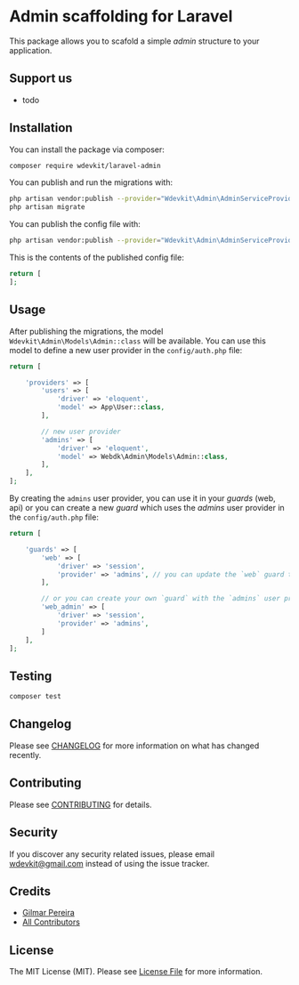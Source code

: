 # Admin scaffolding for Laravel

This package allows you to scafold a simple _admin_ structure to your application.

## Support us

- todo

## Installation

You can install the package via composer:

```bash
composer require wdevkit/laravel-admin
```

You can publish and run the migrations with:

```bash
php artisan vendor:publish --provider="Wdevkit\Admin\AdminServiceProvider" --tag="migrations"
php artisan migrate
```

You can publish the config file with:
```bash
php artisan vendor:publish --provider="Wdevkit\Admin\AdminServiceProvider" --tag="config"
```

This is the contents of the published config file:

```php
return [
];
```

## Usage

After publishing the migrations, the model `Wdevkit\Admin\Models\Admin::class` will be available. You can use this model to define a new user provider in the `config/auth.php` file:

```php
return [

    'providers' => [
        'users' => [
            'driver' => 'eloquent',
            'model' => App\User::class,
        ],

        // new user provider
        'admins' => [
            'driver' => 'eloquent',
            'model' => Webdk\Admin\Models\Admin::class,
        ],
    ],
];
```

By creating the `admins` user provider, you can use it in your _guards_ (web, api) or you can create a new _guard_ which uses the _admins_ user provider in the `config/auth.php` file:

```php
return [

    'guards' => [
        'web' => [
            'driver' => 'session',
            'provider' => 'admins', // you can update the `web` guard to use the `admins` user provider
        ],

        // or you can create your own `guard` with the `admins` user provider.
        'web_admin' => [
            'driver' => 'session',
            'provider' => 'admins',
        ]
    ],
];
```

## Testing

``` bash
composer test
```

## Changelog

Please see [CHANGELOG](CHANGELOG.md) for more information on what has changed recently.

## Contributing

Please see [CONTRIBUTING](.github/CONTRIBUTING.md) for details.

## Security

If you discover any security related issues, please email wdevkit@gmail.com instead of using the issue tracker.

## Credits

- [Gilmar Pereira](https://github.com/wdarking)
- [All Contributors](../../contributors)

## License

The MIT License (MIT). Please see [License File](LICENSE.md) for more information.
